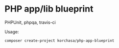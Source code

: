 # PHP app/lib blueprint

PHPUnit, phpqa, travis-ci

Usage:
```bash
composer create-project korchasa/php-app-blueprint
```
